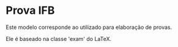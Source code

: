 # Prova IFB

Este modelo corresponde ao utilizado para elaboração de provas.

Ele é baseado na classe 'exam' do LaTeX.

